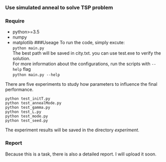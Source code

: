 ### Use simulated anneal to solve TSP problem
### Require
 * python>=3.5
 * numpy
 * matplotlib
 ###Useage
  To run the code, simply excute:  
  `python main.py`  
  The best path will be saved in city.txt. you can use test.exe to verify the solution.  
  For more information about the configurations, run the scripts with `--help` flag  
  `python main.py --help`  
  
  There are five experiments to study how parameters to influence the final performance.  
```
python test_initT.py
python test_annealMode.py
python test_gamma.py
python test_L.py
python test_mode.py
python test_seed.py
```
The experiment results will be saved in the directory *experiment*. 

### Report
Because this is a task, there is also a detailed report. I will upload it soon.